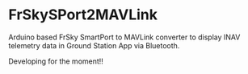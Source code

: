 # FrSkySPort2MAVLink

Arduino based FrSky SmartPort to MAVLink converter to display INAV telemetry data in Ground Station App via Bluetooth.

Developing for the moment!!
